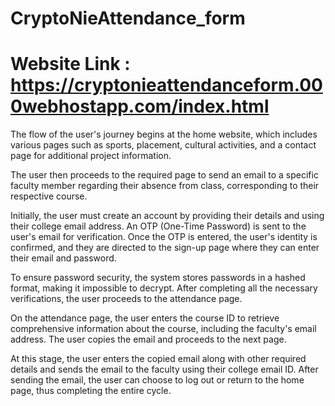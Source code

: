 # CryptoNieAttendance_form
# Website Link : https://cryptonieattendanceform.000webhostapp.com/index.html

The flow of the user's journey begins at the home website, which includes various pages such as sports, placement, cultural activities, and a contact page for additional project information.

The user then proceeds to the required page to send an email to a specific faculty member regarding their absence from class, corresponding to their respective course.

Initially, the user must create an account by providing their details and using their college email address. An OTP (One-Time Password) is sent to the user's email for verification. Once the OTP is entered, the user's identity is confirmed, and they are directed to the sign-up page where they can enter their email and password.

To ensure password security, the system stores passwords in a hashed format, making it impossible to decrypt. After completing all the necessary verifications, the user proceeds to the attendance page.

On the attendance page, the user enters the course ID to retrieve comprehensive information about the course, including the faculty's email address. The user copies the email and proceeds to the next page.

At this stage, the user enters the copied email along with other required details and sends the email to the faculty using their college email ID. After sending the email, the user can choose to log out or return to the home page, thus completing the entire cycle.
